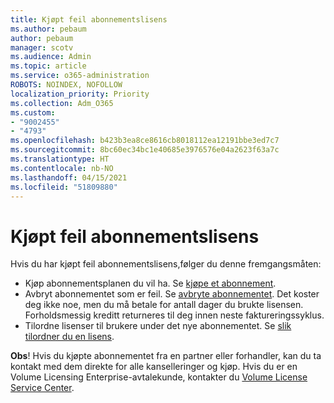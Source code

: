 ```yaml
---
title: Kjøpt feil abonnementslisens
ms.author: pebaum
author: pebaum
manager: scotv
ms.audience: Admin
ms.topic: article
ms.service: o365-administration
ROBOTS: NOINDEX, NOFOLLOW
localization_priority: Priority
ms.collection: Adm_O365
ms.custom:
- "9002455"
- "4793"
ms.openlocfilehash: b423b3ea8ce8616cb8018112ea12191bbe3ed7c7
ms.sourcegitcommit: 8bc60ec34bc1e40685e3976576e04a2623f63a7c
ms.translationtype: HT
ms.contentlocale: nb-NO
ms.lasthandoff: 04/15/2021
ms.locfileid: "51809880"
---
```

# <a name="purchased-wrong-subscription-license"></a>Kjøpt feil abonnementslisens

Hvis du har kjøpt feil abonnementslisens,følger du denne fremgangsmåten:

- Kjøp abonnementsplanen du vil ha. Se [kjøpe et abonnement](https://docs.microsoft.com/alchemyinsights/buy-a-subscription-to-office-365-for-business).
- Avbryt abonnementet som er feil. Se [avbryte abonnementet](https://docs.microsoft.com/alchemyinsights/canceling-your-office-365-subscription).
Det koster deg ikke noe, men du må betale for antall dager du brukte lisensen. Forholdsmessig kreditt returneres til deg innen neste faktureringssyklus.
- Tilordne lisenser til brukere under det nye abonnementet. Se [slik tilordner du en lisens](https://docs.microsoft.com/alchemyinsights/how-to-assign-a-license-to-a-user).

**Obs**! Hvis du kjøpte abonnementet fra en partner eller forhandler, kan du ta kontakt med dem direkte for alle kanselleringer og kjøp. Hvis du er en Volume Licensing Enterprise-avtalekunde, kontakter du [Volume License Service Center](https://support.microsoft.com/help/4471406/how-to-contact-the-microsoft-volume-licensing-service-center).
